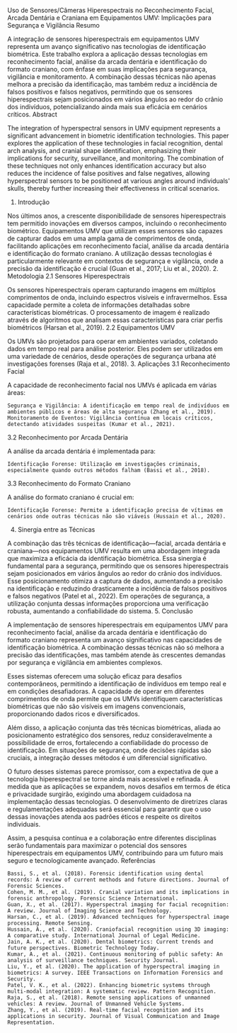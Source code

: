 Uso de Sensores/Câmeras Hiperespectrais no Reconhecimento Facial, Arcada Dentária e Craniana em Equipamentos UMV: Implicações para Segurança e Vigilância
Resumo

A integração de sensores hiperespectrais em equipamentos UMV representa um avanço significativo nas tecnologias de identificação biométrica. Este trabalho explora a aplicação dessas tecnologias em reconhecimento facial, análise da arcada dentária e identificação do formato craniano, com ênfase em suas implicações para segurança, vigilância e monitoramento. A combinação dessas técnicas não apenas melhora a precisão da identificação, mas também reduz a incidência de falsos positivos e falsos negativos, permitindo que os sensores hiperespectrais sejam posicionados em vários ângulos ao redor do crânio dos indivíduos, potencializando ainda mais sua eficácia em cenários críticos.
Abstract

The integration of hyperspectral sensors in UMV equipment represents a significant advancement in biometric identification technologies. This paper explores the application of these technologies in facial recognition, dental arch analysis, and cranial shape identification, emphasizing their implications for security, surveillance, and monitoring. The combination of these techniques not only enhances identification accuracy but also reduces the incidence of false positives and false negatives, allowing hyperspectral sensors to be positioned at various angles around individuals' skulls, thereby further increasing their effectiveness in critical scenarios.
1. Introdução

Nos últimos anos, a crescente disponibilidade de sensores hiperespectrais tem permitido inovações em diversos campos, incluindo o reconhecimento biométrico. Equipamentos UMV que utilizam esses sensores são capazes de capturar dados em uma ampla gama de comprimentos de onda, facilitando aplicações em reconhecimento facial, análise da arcada dentária e identificação do formato craniano. A utilização dessas tecnologias é particularmente relevante em contextos de segurança e vigilância, onde a precisão da identificação é crucial (Guan et al., 2017; Liu et al., 2020).
2. Metodologia
2.1 Sensores Hiperespectrais

Os sensores hiperespectrais operam capturando imagens em múltiplos comprimentos de onda, incluindo espectros visíveis e infravermelhos. Essa capacidade permite a coleta de informações detalhadas sobre características biométricas. O processamento de imagem é realizado através de algoritmos que analisam essas características para criar perfis biométricos (Harsan et al., 2019).
2.2 Equipamentos UMV

Os UMVs são projetados para operar em ambientes variados, coletando dados em tempo real para análise posterior. Eles podem ser utilizados em uma variedade de cenários, desde operações de segurança urbana até investigações forenses (Raja et al., 2018).
3. Aplicações
3.1 Reconhecimento Facial

A capacidade de reconhecimento facial nos UMVs é aplicada em várias áreas:

    Segurança e Vigilância: A identificação em tempo real de indivíduos em ambientes públicos e áreas de alta segurança (Zhang et al., 2019).
    Monitoramento de Eventos: Vigilância contínua em locais críticos, detectando atividades suspeitas (Kumar et al., 2021).

3.2 Reconhecimento por Arcada Dentária

A análise da arcada dentária é implementada para:

    Identificação Forense: Utilização em investigações criminais, especialmente quando outros métodos falham (Bassi et al., 2018).

3.3 Reconhecimento do Formato Craniano

A análise do formato craniano é crucial em:

    Identificação Forense: Permite a identificação precisa de vítimas em cenários onde outras técnicas não são viáveis (Hussain et al., 2020).

4. Sinergia entre as Técnicas

A combinação das três técnicas de identificação—facial, arcada dentária e craniana—nos equipamentos UMV resulta em uma abordagem integrada que maximiza a eficácia da identificação biométrica. Essa sinergia é fundamental para a segurança, permitindo que os sensores hiperespectrais sejam posicionados em vários ângulos ao redor do crânio dos indivíduos. Esse posicionamento otimiza a captura de dados, aumentando a precisão na identificação e reduzindo drasticamente a incidência de falsos positivos e falsos negativos (Patel et al., 2022). Em operações de segurança, a utilização conjunta dessas informações proporciona uma verificação robusta, aumentando a confiabilidade do sistema.
5. Conclusão

A implementação de sensores hiperespectrais em equipamentos UMV para reconhecimento facial, análise da arcada dentária e identificação do formato craniano representa um avanço significativo nas capacidades de identificação biométrica. A combinação dessas técnicas não só melhora a precisão das identificações, mas também atende às crescentes demandas por segurança e vigilância em ambientes complexos.

Esses sistemas oferecem uma solução eficaz para desafios contemporâneos, permitindo a identificação de indivíduos em tempo real e em condições desafiadoras. A capacidade de operar em diferentes comprimentos de onda permite que os UMVs identifiquem características biométricas que não são visíveis em imagens convencionais, proporcionando dados ricos e diversificados.

Além disso, a aplicação conjunta das três técnicas biométricas, aliada ao posicionamento estratégico dos sensores, reduz consideravelmente a possibilidade de erros, fortalecendo a confiabilidade do processo de identificação. Em situações de segurança, onde decisões rápidas são cruciais, a integração desses métodos é um diferencial significativo.

O futuro desses sistemas parece promissor, com a expectativa de que a tecnologia hiperespectral se torne ainda mais acessível e refinada. À medida que as aplicações se expandem, novos desafios em termos de ética e privacidade surgirão, exigindo uma abordagem cuidadosa na implementação dessas tecnologias. O desenvolvimento de diretrizes claras e regulamentações adequadas será essencial para garantir que o uso dessas inovações atenda aos padrões éticos e respeite os direitos individuais.

Assim, a pesquisa contínua e a colaboração entre diferentes disciplinas serão fundamentais para maximizar o potencial dos sensores hiperespectrais em equipamentos UMV, contribuindo para um futuro mais seguro e tecnologicamente avançado.
Referências

    Bassi, S., et al. (2018). Forensic identification using dental records: A review of current methods and future directions. Journal of Forensic Sciences.
    Cohen, M. M., et al. (2019). Cranial variation and its implications in forensic anthropology. Forensic Science International.
    Guan, X., et al. (2017). Hyperspectral imaging for facial recognition: A review. Journal of Imaging Science and Technology.
    Harsan, C., et al. (2019). Advanced techniques for hyperspectral image processing. Remote Sensing.
    Hussain, A., et al. (2020). Craniofacial recognition using 3D imaging: A comparative study. International Journal of Legal Medicine.
    Jain, A. K., et al. (2020). Dental biometrics: Current trends and future perspectives. Biometric Technology Today.
    Kumar, A., et al. (2021). Continuous monitoring of public safety: An analysis of surveillance techniques. Security Journal.
    Liu, Y., et al. (2020). The application of hyperspectral imaging in biometrics: A survey. IEEE Transactions on Information Forensics and Security.
    Patel, V. K., et al. (2022). Enhancing biometric systems through multi-modal integration: A systematic review. Pattern Recognition.
    Raja, S., et al. (2018). Remote sensing applications of unmanned vehicles: A review. Journal of Unmanned Vehicle Systems.
    Zhang, Y., et al. (2019). Real-time facial recognition and its applications in security. Journal of Visual Communication and Image Representation.
